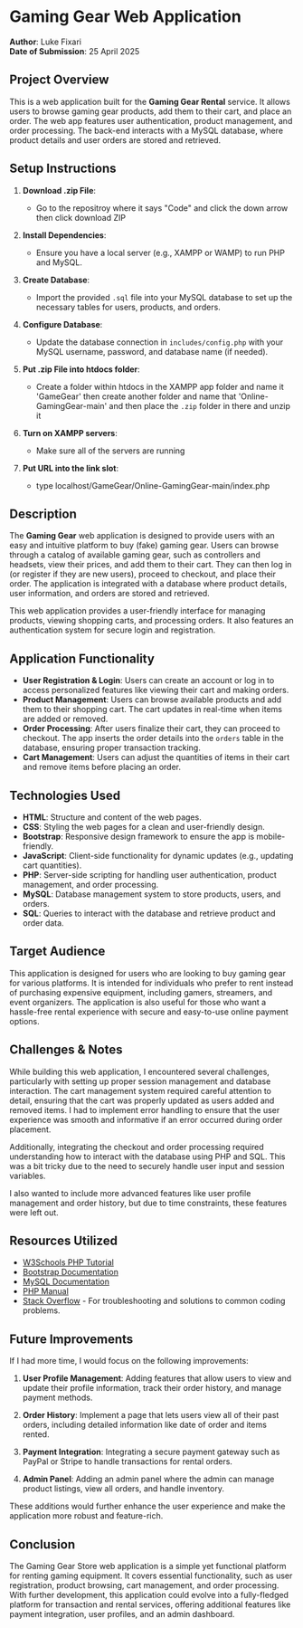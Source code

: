 # Gaming Gear Web Application

**Author**: Luke Fixari  
**Date of Submission**: 25 April 2025  

## Project Overview

This is a web application built for the **Gaming Gear Rental** service. It allows users to browse gaming gear products, add them to their cart, and place an order. The web app features user authentication, product management, and order processing. The back-end interacts with a MySQL database, where product details and user orders are stored and retrieved.

## Setup Instructions

1. **Download .zip File**:
     - Go to the repositroy where it says "Code" and click the down arrow then click download ZIP
     
2. **Install Dependencies**:
   - Ensure you have a local server (e.g., XAMPP or WAMP) to run PHP and MySQL.
   
3. **Create Database**:
   - Import the provided `.sql` file into your MySQL database to set up the necessary tables for users, products, and orders.
   
4. **Configure Database**:
   - Update the database connection in `includes/config.php` with your MySQL username, password, and database name (if needed).
   
5. **Put .zip File into htdocs folder**:
   - Create a folder within htdocs in the XAMPP app folder and name it 'GameGear' then create another folder and name that
     'Online-GamingGear-main' and then place the `.zip` folder in there and unzip it

6. **Turn on XAMPP servers**:
    - Make sure all of the servers are running

7. **Put URL into the link slot**:
    - type localhost/GameGear/Online-GamingGear-main/index.php



## Description

The **Gaming Gear** web application is designed to provide users with an easy and intuitive platform to buy (fake) gaming gear. Users can browse through a catalog of available gaming gear, such as controllers and headsets, view their prices, and add them to their cart. They can then log in (or register if they are new users), proceed to checkout, and place their order. The application is integrated with a database where product details, user information, and orders are stored and retrieved.

This web application provides a user-friendly interface for managing products, viewing shopping carts, and processing orders. It also features an authentication system for secure login and registration.

## Application Functionality

- **User Registration & Login**: Users can create an account or log in to access personalized features like viewing their cart and making orders.
- **Product Management**: Users can browse available products and add them to their shopping cart. The cart updates in real-time when items are added or removed.
- **Order Processing**: After users finalize their cart, they can proceed to checkout. The app inserts the order details into the `orders` table in the database, ensuring proper transaction tracking.
- **Cart Management**: Users can adjust the quantities of items in their cart and remove items before placing an order.

## Technologies Used

- **HTML**: Structure and content of the web pages.
- **CSS**: Styling the web pages for a clean and user-friendly design.
- **Bootstrap**: Responsive design framework to ensure the app is mobile-friendly.
- **JavaScript**: Client-side functionality for dynamic updates (e.g., updating cart quantities).
- **PHP**: Server-side scripting for handling user authentication, product management, and order processing.
- **MySQL**: Database management system to store products, users, and orders.
- **SQL**: Queries to interact with the database and retrieve product and order data.
  
## Target Audience

This application is designed for users who are looking to buy gaming gear for various platforms. It is intended for individuals who prefer to rent instead of purchasing expensive equipment, including gamers, streamers, and event organizers. The application is also useful for those who want a hassle-free rental experience with secure and easy-to-use online payment options.

## Challenges & Notes

While building this web application, I encountered several challenges, particularly with setting up proper session management and database interaction. The cart management system required careful attention to detail, ensuring that the cart was properly updated as users added and removed items. I had to implement error handling to ensure that the user experience was smooth and informative if an error occurred during order placement.

Additionally, integrating the checkout and order processing required understanding how to interact with the database using PHP and SQL. This was a bit tricky due to the need to securely handle user input and session variables.

I also wanted to include more advanced features like user profile management and order history, but due to time constraints, these features were left out.

## Resources Utilized

- [W3Schools PHP Tutorial](https://www.w3schools.com/php/)
- [Bootstrap Documentation](https://getbootstrap.com/docs/)
- [MySQL Documentation](https://dev.mysql.com/doc/)
- [PHP Manual](https://www.php.net/manual/en/)
- [Stack Overflow](https://stackoverflow.com/) - For troubleshooting and solutions to common coding problems.

## Future Improvements

If I had more time, I would focus on the following improvements:

1. **User Profile Management**: Adding features that allow users to view and update their profile information, track their order history, and manage payment methods.
   
2. **Order History**: Implement a page that lets users view all of their past orders, including detailed information like date of order and items rented.
   
3. **Payment Integration**: Integrating a secure payment gateway such as PayPal or Stripe to handle transactions for rental orders.
   
4. **Admin Panel**: Adding an admin panel where the admin can manage product listings, view all orders, and handle inventory.

These additions would further enhance the user experience and make the application more robust and feature-rich.

## Conclusion

The Gaming Gear Store web application is a simple yet functional platform for renting gaming equipment. It covers essential functionality, such as user registration, product browsing, cart management, and order processing. With further development, this application could evolve into a fully-fledged platform for transaction and rental services, offering additional features like payment integration, user profiles, and an admin dashboard.
